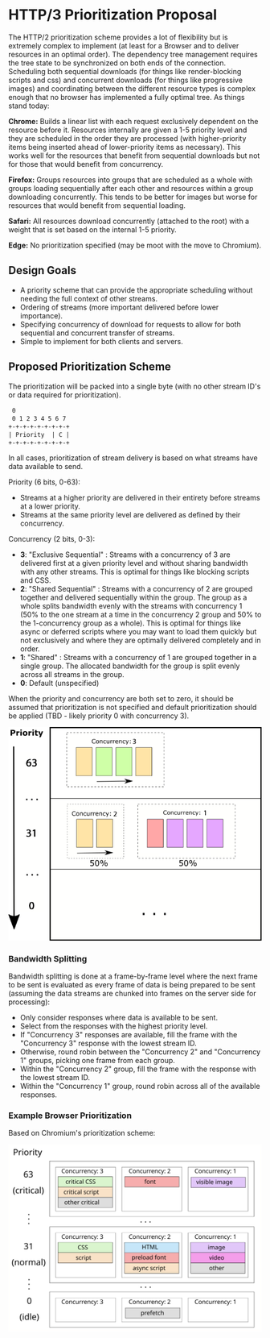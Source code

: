 # HTTP/3 Prioritization Proposal

The HTTP/2 prioritization scheme provides a lot of flexibility but is extremely complex to implement (at least for a Browser and to deliver resources in an optimal order). The dependency tree management requires the tree state to be synchronized on both ends of the connection. Scheduling both sequential downloads (for things like render-blocking scripts and css) and concurrent downloads (for things like progressive images) and coordinating between the different resource types is complex enough that no browser has implemented a fully optimal tree. As things stand today:

**Chrome:** Builds a linear list with each request exclusively dependent on the resource before it. Resources internally are given a 1-5 priority level and they are scheduled in the order they are processed (with higher-priority items being inserted ahead of lower-priority items as necessary). This works well for the resources that benefit from sequential downloads but not for those that would benefit from concurrency.

**Firefox:** Groups resources into groups that are scheduled as a whole with groups loading sequentially after each other and resources within a group downloading concurrently. This tends to be better for images but worse for resources that would benefit from sequential loading.

**Safari:** All resources download concurrently (attached to the root) with a weight that is set based on the internal 1-5 priority.

**Edge:** No prioritization specified (may be moot with the move to Chromium).

## Design Goals
* A priority scheme that can provide the appropriate scheduling without needing the full context of other streams.
* Ordering of streams (more important delivered before lower importance).
* Specifying concurrency of download for requests to allow for both sequential and concurrent transfer of streams.
* Simple to implement for both clients and servers.

## Proposed Prioritization Scheme

The prioritization will be packed into a single byte (with no other stream ID's or data required for prioritization).

```
 0               
 0 1 2 3 4 5 6 7 
+-+-+-+-+-+-+-+-+
| Priority  | C |
+-+-+-+-+-+-+-+-+
```

In all cases, prioritization of stream delivery is based on what streams have data available to send.

Priority (6 bits, 0-63): 
* Streams at a higher priority are delivered in their entirety before streams at a lower priority.
* Streams at the same priority level are delivered as defined by their concurrency.

Concurrency (2 bits, 0-3):

* **3**: "Exclusive Sequential" : Streams with a concurrency of 3 are delivered first at a given priority level and without sharing bandwidth with any other streams. This is optimal for things like blocking scripts and CSS.
* **2**: "Shared Sequential" : Streams with a concurrency of 2 are grouped together and delivered sequentially within the group. The group as a whole splits bandwidth evenly with the streams with concurrency 1 (50% to the one stream at a time in the concurrency 2 group and 50% to the 1-concurrency group as a whole). This is optimal for things like async or deferred scripts where you may want to load them quickly but not exclusively and where they are optimally delivered completely and in order.
* **1**: "Shared" : Streams with a concurrency of 1 are grouped together in a single group. The allocated bandwidth for the group is split evenly across all streams in the group.
* **0**: Default (unspecified)

When the priority and concurrency are both set to zero, it should be assumed that prioritization is not specified and default prioritization should be applied (TBD - likely priority 0 with concurrency 3).

![Priority Levels and Concurrency](images/priorities.png)

### Bandwidth Splitting
Bandwidth splitting is done at a frame-by-frame level where the next frame to be sent is evaluated as every frame of data is being prepared to be sent (assuming the data streams are chunked into frames on the server side for processing):

* Only consider responses where data is available to be sent.
* Select from the responses with the highest priority level.
* If "Concurrency 3" responses are available, fill the frame with the "Concurrency 3" response with the lowest stream ID.
* Otherwise, round robin between the "Concurrency 2" and "Concurrency 1" groups, picking one frame from each group.
* Within the "Concurrency 2" group, fill the frame with the response with the lowest stream ID.
* Within the "Concurrency 1" group, round robin across all of the available responses.

### Example Browser Prioritization

Based on Chromium's prioritization scheme:

![Sample Prioritization](images/sample.svg)
